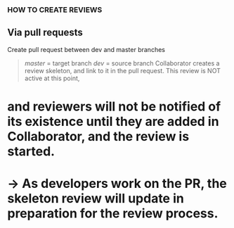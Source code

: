 ### HOW TO CREATE REVIEWS
## Via pull requests
Create pull request between dev and master branches
> *master* = target branch
> *dev* = source branch
Collaborator creates a review skeleton, and link to it in the pull request. This review is NOT active at this point, 
#         and reviewers will not be notified of its existence until they are added in Collaborator, and the review is started. 
#      -> As developers work on the PR, the skeleton review will update in preparation for the review process. 
